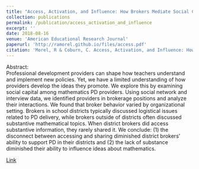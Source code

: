 ```yaml
---
title: "Access, Activation, and Influence: How Brokers Mediate Social Capital Among Professional Development Providers"
collection: publications
permalink: /publication/access_activation_and_influence
excerpt: ''
date: 2018-08-16
venue: 'American Educational Research Journal'
paperurl: 'http://ramorel.github.io/files/access.pdf'
citation: 'Morel, R & Coburn, C. Access, Activation, and Influence: How Brokers Mediate Social Capital Among Professional Development Providers. Forthcoming at <i>American Educational Research Journal</i>.'
---
```

Abstract:  
Professional development providers can shape how teachers understand and implement new policies. Yet, we have a limited understanding of how providers develop the ideas they promote. We explore this by examining social capital among mathematics PD providers. Using social network and interview data, we identified providers in brokerage positions and analyze their interactions. We found that broker behavior varied by organizational setting. Brokers in school districts typically discussed logistical issues related to PD delivery, while brokers outside of districts often discussed substantive mathematical topics. When district brokers did access substantive information, they rarely shared it. We conclude: (1) the disconnect between accessing and sharing diminished district brokers’ ability to support PD in their districts and (2) the lack of substance diminished their ability to influence ideas about mathematics. 

[Link](http://journals.sagepub.com/doi/full/10.3102/0002831218788528)